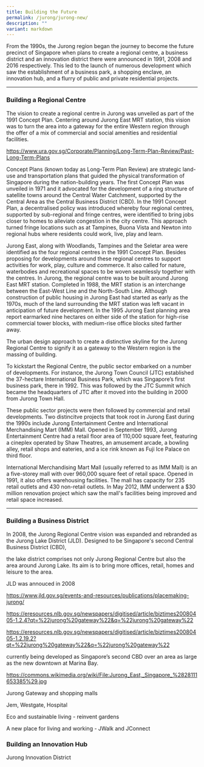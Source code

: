 ```yaml
---
title: Building the Future
permalink: /jurong/jurong-new/
description: ""
variant: markdown
---
```

From the 1990s, the Jurong region began the journey to become the future precinct of Singapore when plans to create a regional centre, a business district and an innovation district there were announced in 1991, 2008 and 2016 respectively. This led to the launch of numerous development which saw the establishment of a business park, a shopping enclave, an innovation hub, and a flurry of public and private residential projects.

---

### **Building a Regional Centre**

The vision to create a regional centre in Jurong was unveiled as part of the 1991 Concept Plan. Centering around Jurong East MRT station, this vision was to turn the area into a gateway for the entire Western region through the offer of a mix of commercial and social amenities and residential facilities.

https://www.ura.gov.sg/Corporate/Planning/Long-Term-Plan-Review/Past-Long-Term-Plans

Concept Plans (known today as Long-Term Plan Review) are strategic land-use and transportation plans that guided the physical transformation of Singapore during the nation-building years. The first Concept Plan was unveiled in 1971 and it advocated for the development of a ring structure of satellite towns around the Central Water Catchment, supported by the Central Area as the Central Business District (CBD). In the 1991 Concept Plan, a decentralised policy was introduced whereby four regional centres, supported by sub-regional and fringe centres, were identified to bring jobs closer to homes to alleviate congestion in the city centre. This approach turned fringe locations such as at Tampines, Buona Vista and Newton into regional hubs where residents could work, live, play and learn.

Jurong East, along with Woodlands, Tampines and the Seletar area were identified as the four regional centres in the 1991 Concept Plan. Besides proposing for developments around these regional centres to support activities for work, play, culture and commerce. It also called for nature, waterbodies and recreational spaces to be woven seamlessly together with the centres. In Jurong, the regional centre was to be built around Jurong East MRT station. Completed in 1988, the MRT station is an interchange between the East-West Line and the North-South Line. Although construction of public housing in Jurong East had started as early as the 1970s, much of the land surrounding the MRT station was left vacant in anticipation of future development. In the 1995 Jurong East planning area report earmarked nine hectares on either side of the station for high-rise commercial tower blocks, with medium-rise office blocks sited farther away.

The urban design approach to create a distinctive skyline for the Jurong Regional Centre to signify it as a gateway to the Western region is the massing of building. 

To kickstart the Regional Centre, the public sector embarked on a number of developments. For instance, the Jurong Town Council (JTC) established the 37-hectare International Business Park, which was Singapore’s first business park, there in 1992. This was followed by the JTC Summit which became the headquarters of JTC after it moved into the building in 2000 from Jurong Town Hall. 

These public sector projects were then followed by commercial and retail developments. Two distincitve projects that took root in Jurong East during the 1990s include Jurong Entertainment Centre and International Merchandising Mart (IMM) Mall. Opened in September 1993, Jurong Entertainment Centre had a retail floor area of 110,000 square feet, featuring a cineplex operated by Shaw Theatres, an amusement arcade, a bowling alley, retail shops and eateries, and a ice rink known as Fuji Ice Palace on third floor.

International Merchandising Mart Mall (usually referred to as IMM Mall) is an a five-storey mall with over 960,000 square feet of retail space. Opened in 1991, it also offers  warehousing facilities. The mall has capacity for 235 retail outlets and 430 non-retail outlets. In May 2012, IMM underwent a $30 million renovation project which saw the mall's facilities being improved and retail space increased.

---

### **Building a Business District**

In 2008, the Jurong Regional Centre vision was expanded and rebranded as the Jurong Lake District (JLD). Designed to be Singapore's second Central Business District (CBD), 

the lake district comprises not only Jurong Regional Centre but also the area around Jurong Lake. Its aim is to bring more offices, retail, homes and leisure to the area.

JLD was annouced in 2008

https://www.jld.gov.sg/events-and-resources/publications/placemaking-jurong/

https://eresources.nlb.gov.sg/newspapers/digitised/article/biztimes20080405-1.2.4?qt=%22jurong%20gateway%22&q=%22jurong%20gateway%22

https://eresources.nlb.gov.sg/newspapers/digitised/article/biztimes20080405-1.2.19.2?qt=%22jurong%20gateway%22&q=%22jurong%20gateway%22

currently being developed as Singapore’s second CBD over an area as large as the new downtown at Marina Bay.

https://commons.wikimedia.org/wiki/File:Jurong_East,_Singapore_%2828111653385%29.jpg

Jurong Gateway and shopping malls

Jem, Westgate, Hospital

Eco and sustainable living - reinvent gardens

A new place for living and working - JWalk and JConnect

### **Building an Innovation Hub**

Jurong Innovation District